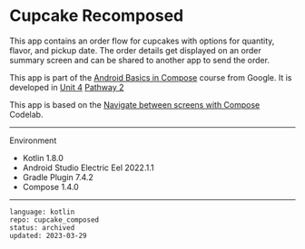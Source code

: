 # Cupcake Recomposed

This app contains an order flow for cupcakes with options for quantity, flavor, and pickup date.
The order details get displayed on an order summary screen and can be shared to another app to
send the order.

This app is part of the [Android Basics in Compose] course from Google. It is developed in [Unit 4] [Pathway 2]

This app is based on the [Navigate between screens with Compose] Codelab.

[Android Basics in Compose]: https://developer.android.com/courses/android-basics-compose/course
[Unit 4]: https://developer.android.com/courses/android-basics-compose/unit-4
[Pathway 2]: https://developer.android.com/courses/pathways/android-basics-compose-unit-4-pathway-2
[Navigate between screens with Compose]: https://developer.android.com/codelabs/basic-android-kotlin-compose-navigation

----

Environment

- Kotlin 1.8.0
- Android Studio Electric Eel 2022.1.1
- Gradle Plugin 7.4.2
- Compose 1.4.0

----

```
language: kotlin
repo: cupcake_composed
status: archived
updated: 2023-03-29
```
